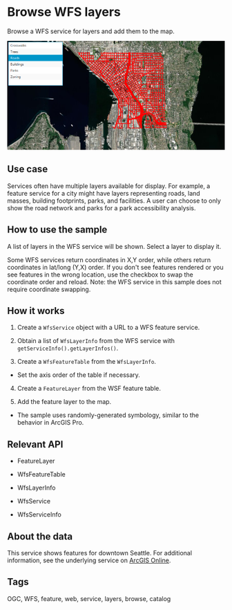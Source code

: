 # Browse WFS layers

Browse a WFS service for layers and add them to the map.

<img src="BrowseWfsLayers.png"/>

## Use case

Services often have multiple layers available for display. For example, a feature service for a city might have layers representing roads, land masses, building footprints, parks, and facilities. A user can choose to only show the road network and parks for a park accessibility analysis.

## How to use the sample

A list of layers in the WFS service will be shown. Select a layer to display it.

Some WFS services return coordinates in X,Y order, while others return coordinates in lat/long (Y,X) order. If you don't see features rendered or you see features in the wrong location, use the checkbox to swap the coordinate order and reload. Note: the WFS service in this sample does not require coordinate swapping.

## How it works


1. Create a `WfsService` object with a URL to a WFS feature service.

2. Obtain a list of `WfsLayerInfo` from the WFS service with `getServiceInfo().getLayerInfos()`.

3. Create a `WfsFeatureTable` from the `WfsLayerInfo`.


* Set the axis order of the table if necessary.

4. Create a `FeatureLayer` from the WSF feature table.

5. Add the feature layer to the map.


* The sample uses randomly-generated symbology, similar to the behavior in ArcGIS Pro.


## Relevant API



* FeatureLayer

* WfsFeatureTable

* WfsLayerInfo

* WfsService

* WfsServiceInfo



## About the data

This service shows features for downtown Seattle. For additional information, see the underlying service on <a href="https://arcgisruntime.maps.arcgis.com/home/item.html?id=1b81d35c5b0942678140efc29bc25391">ArcGIS Online</a>.

## Tags

OGC, WFS, feature, web, service, layers, browse, catalog